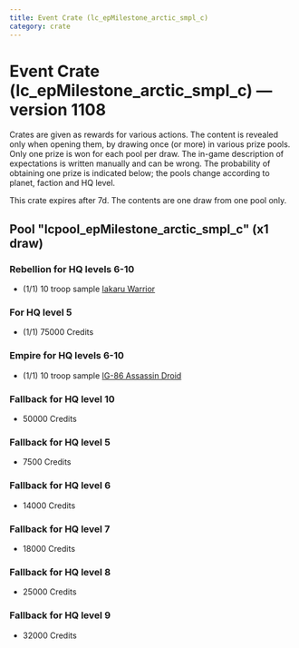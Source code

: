 ```yaml
---
title: Event Crate (lc_epMilestone_arctic_smpl_c)
category: crate
---
```


# Event Crate (lc_epMilestone_arctic_smpl_c) — version 1108

Crates are given as rewards for various actions. The content is revealed only when opening them, by drawing once (or more) in various prize pools. Only one prize is won for each pool per draw. The in-game description of expectations is written manually and can be wrong. The probability of obtaining one prize is indicated below; the pools change according to planet, faction and HQ level.

This crate expires after 7d. The contents are one draw from one pool only.

## Pool "lcpool_epMilestone_arctic_smpl_c" (x1 draw)

### Rebellion for HQ levels 6-10

  * (1/1) 10 troop sample [Iakaru Warrior](IakaruWarrior)

### For HQ level 5

  * (1/1) 75000 Credits

### Empire for HQ levels 6-10

  * (1/1) 10 troop sample [IG-86 Assassin Droid](IG86Droid)

### Fallback for HQ level 10

  * 50000 Credits

### Fallback for HQ level 5

  * 7500 Credits

### Fallback for HQ level 6

  * 14000 Credits

### Fallback for HQ level 7

  * 18000 Credits

### Fallback for HQ level 8

  * 25000 Credits

### Fallback for HQ level 9

  * 32000 Credits
